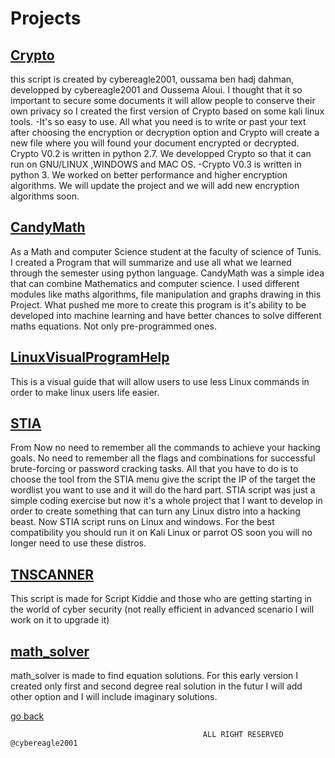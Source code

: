 # Projects 

## [Crypto](https://github.com/cybereagle2001/Crypto) 

this script is created by cybereagle2001, oussama ben hadj dahman, developped by cybereagle2001 and Oussema Aloui.
I thought that it so important to secure some documents it will allow people to conserve their own privacy so I created the first version of Crypto based on some kali linux tools. -It's so easy to use. All what you need is to write or past your text after choosing the encryption or decryption option and Crypto will create a new file where you will found your document encrypted or decrypted.
Crypto V0.2 is written in python 2.7. We developped Crypto so that it can run on GNU/LINUX ,WINDOWS and MAC OS.
-Crypto V0.3 is written in python 3. We worked on better performance and higher encryption algorithms. We will update the project and we will add new encryption algorithms soon.

## [CandyMath](https://github.com/cybereagle2001/CandyMath)

As a Math and computer Science student at the faculty of science of Tunis. I created a Program that will summarize and use all what we learned through the semester using python language.
CandyMath was a simple idea that can combine Mathematics and computer science. I used different modules like maths algorithms, file manipulation and graphs drawing in this Project. What pushed me more to create this program is it's ability to be developed into machine learning and have better chances to solve different maths equations. Not only pre-programmed ones.

## [LinuxVisualProgramHelp](https://github.com/cybereagle2001/LinuxVisualProgramHelp)

This is a visual guide that will allow users to use less Linux commands in order to make linux users life easier.

## [STIA](https://github.com/Secret-Tunisian-Information-Agency/STIA)

From Now no need to remember all the commands to achieve your hacking goals. No need to remember all the flags and combinations for successful brute-forcing or password cracking tasks. All that you have to do is to choose the tool from the STIA menu give the script the IP of the target the wordlist you want to use and it will do the hard part. STIA script was just a simple coding exercise but now it's a whole project that I want to develop in order to create something that can turn any Linux distro into a hacking beast. Now STIA script runs on Linux and windows. For the best compatibility you should run it on Kali Linux or parrot OS soon you will no longer need to use these distros.

## [TNSCANNER](https://github.com/cybereagle2001/TNSCANNER)

This script is made for Script Kiddie and those who are getting starting in the world of cyber security (not really efficient in advanced scenario I will work on it to upgrade it)

## [math_solver](https://github.com/cybereagle2001/math_solver)

math_solver is made to find equation solutions. For this early version I created only first and second degree real solution in the futur I will add other option and I will include imaginary solutions.

[go back](https://cybereagle2001.github.io/Oussama-Ben-Hadj-Dahman/)

                                               ALL RIGHT RESERVED @cybereagle2001 
